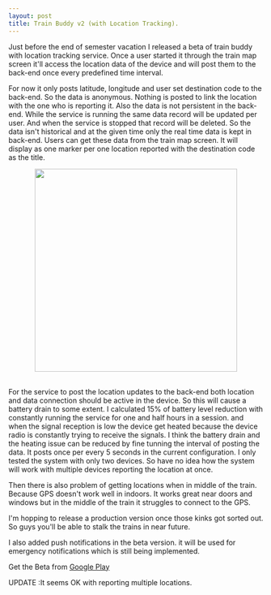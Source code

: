 ```yaml
---
layout: post
title: Train Buddy v2 (with Location Tracking).
---
```


Just before the end of semester vacation I released a beta of train buddy with location tracking service. Once a user started it through the train map screen it'll access the location data of the device and will post them to the back-end once every predefined time interval.

For now it only posts latitude, longitude and user set destination code to the back-end. So the data is anonymous. Nothing is posted to link the location with the one who is reporting it. Also the data is not persistent in the back-end. While the service is running the same data record will be updated per user. And when the service is stopped that record will be deleted. So the data isn't historical and at the given time only the real time data is kept in back-end. Users can get these data from the train map screen. It will display as one marker per one location reported with the destination code as the title.

<div align="center"><img src="{{ site.baseurl }}/assets/location_tracking.png" style="width: 400px;"></div></br>

For the service to post the location updates to the back-end both location and data connection should be active in the device. So this will cause a battery drain to some extent. I calculated 15% of battery level reduction with constantly running the service for one and half hours in a session. and when the signal reception is low the device get heated because the device radio is constantly trying to receive the signals. I think the battery drain and the heating issue can be reduced by fine tunning the interval of posting the data. It posts once per every 5 seconds in the current configuration. I only tested the system with only two devices. So have no idea how the system will work with multiple devices reporting the location at once.

Then there is also problem of getting locations when in middle of the train. Because GPS doesn't work well in indoors. It works great near doors and windows but in the middle of the train it struggles to connect to the GPS.

I'm hopping to release a production version once those kinks got sorted out. So guys you'll be able to stalk the trains in near future.

I also added push notifications in the beta version. it will be used for emergency notifications which is still being implemented.

Get the Beta from [Google Play](https://play.google.com/apps/testing/com.kasungamlath.trainbuddy)

UPDATE :It seems OK with reporting multiple locations.
